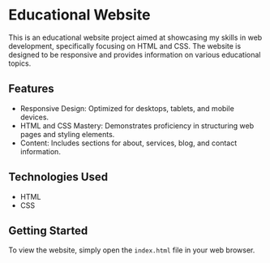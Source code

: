 # Educational Website

This is an educational website project aimed at showcasing my skills in web development, specifically focusing on HTML and CSS. The website is designed to be responsive and provides information on various educational topics.

## Features

- Responsive Design: Optimized for desktops, tablets, and mobile devices.
- HTML and CSS Mastery: Demonstrates proficiency in structuring web pages and styling elements.
- Content: Includes sections for about, services, blog, and contact information.

## Technologies Used

- HTML
- CSS

## Getting Started

To view the website, simply open the `index.html` file in your web browser.
